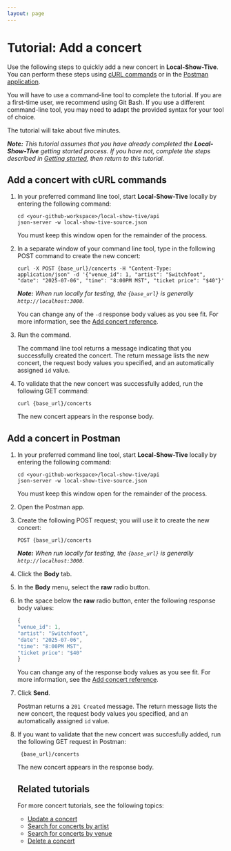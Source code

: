 ```yaml
---
layout: page
---
```


# Tutorial: Add a concert 

Use the following steps to quickly add a new concert in **Local-Show-Tive**. You can perform these steps using [cURL commands](#add-a-concert-with-curl-commands) or in the [Postman application](#add-a-concert-in-postman).

You will have to use a command-line tool to complete the tutorial. If you are a first-time user, we recommend using Git Bash. If you use a different command-line tool, you may need to adapt the provided syntax for your tool of choice.

The tutorial will take about five minutes. 

_**Note:** This tutorial assumes that you have already completed the **Local-Show-Tive** getting started process. If you have not, complete the steps described in [Getting started](../getting-started.md), then return to this tutorial._

## Add a concert with cURL commands

1. In your preferred command line tool, start **Local-Show-Tive** locally by entering the following command:

    ```shell
    cd <your-github-workspace>/local-show-tive/api
    json-server -w local-show-tive-source.json
    ```
    You must keep this window open for the remainder of the process.

2. In a separate window of your command line tool, type in the following POST command to create the new concert:

    ```shell
    curl -X POST {base_url}/concerts -H "Content-Type: application/json" -d '{"venue_id": 1, "artist": "Switchfoot", "date": "2025-07-06", "time": "8:00PM MST", "ticket price": "$40"}'
    ```
    _**Note:** When run locally for testing, the `{base_url}` is generally `http://localhost:3000`._

   You can change any of the `-d` response body values as you see fit. For more information, see the [Add concert reference](../references/post-add-concert.md).

4.  Run the command.

    The command line tool returns a message indicating that you successfully created the concert. The return message lists the new concert, the request body values you specified, and an automatically assigned `id` value.

5. To validate that the new concert was successfully added, run the following GET command:

    ```shell
    curl {base_url}/concerts
    ```
   The new concert appears in the response body.

## Add a concert in Postman

1. In your preferred command line tool, start **Local-Show-Tive** locally by entering the following command:

    ```shell
    cd <your-github-workspace>/local-show-tive/api
    json-server -w local-show-tive-source.json
    ```
    You must keep this window open for the remainder of the process.

2. Open the Postman app.

3. Create the following POST request; you will use it to create the new concert:

    ```shell
    POST {base_url}/concerts
    ```
    _**Note:** When run locally for testing, the `{base_url}` is generally `http://localhost:3000`._

4. Click the **Body** tab.

5. In the **Body** menu, select the **raw** radio button.

6. In the space below the **raw** radio button, enter the following response body values:

   ```js
   {
   "venue_id": 1,
   "artist": "Switchfoot",
   "date": "2025-07-06",
   "time": "8:00PM MST",
   "ticket price": "$40"
   }
   ```
   You can change any of the response body values as you see fit. For more information, see the [Add concert reference](../references/post-add-concert.md).

8. Click **Send**. 

   Postman returns a `201 Created` message. The return message lists the new concert, the request body values you specified, and an automatically assigned `id` value.

9. If you want to validate that the new concert was succesfully added, run the following GET request in Postman:

   ```shell
    {base_url}/concerts
    ```
   The new concert appears in the response body.

   ## Related tutorials
   
   For more concert tutorials, see the following topics:
   - [Update a concert](update-a-concert.md)
   - [Search for concerts by artist](serach-for-concerts-by-artist.md)
   - [Search for concerts by venue](search-for-concerts-by-venue.md)
   - [Delete a concert](delete-a-concert.md)